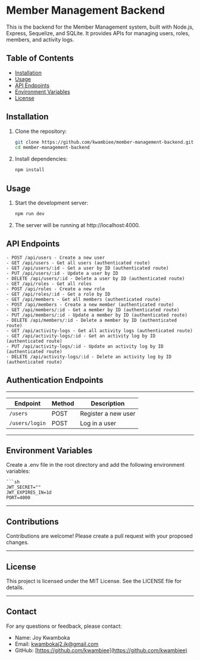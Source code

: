 # Member Management Backend

This is the backend for the Member Management system, built with Node.js, Express, Sequelize, and SQLite. It provides APIs for managing users, roles, members, and activity logs.

## Table of Contents

- [Installation](#installation)
- [Usage](#usage)
- [API Endpoints](#api-endpoints)
- [Environment Variables](#environment-variables)
- [License](#license)

## Installation

1. Clone the repository:

   ```sh
   git clone https://github.com/kwambiee/member-management-backend.git
   cd member-management-backend

2. Install dependencies:

    ```sh
    npm install


## Usage

1. Start the development server:

    ```sh
    npm run dev

2. The server will be running at http://localhost:4000.

## API Endpoints

    - POST /api/users - Create a new user
    - GET /api/users - Get all users (authenticated route)
    - GET /api/users/:id - Get a user by ID (authenticated route)
    - PUT /api/users/:id - Update a user by ID 
    - DELETE /api/users/:id - Delete a user by ID (authenticated route)
    - GET /api/roles - Get all roles 
    - POST /api/roles - Create a new role
    - GET /api/roles/:id - Get a role by ID
    - GET /api/members - Get all members (authenticated route)
    - POST /api/members - Create a new member (authenticated route)
    - GET /api/members/:id - Get a member by ID (authenticated route)
    - PUT /api/members/:id - Update a member by ID (authenticated route)
    - DELETE /api/members/:id - Delete a member by ID (authenticated route)
    - GET /api/activity-logs - Get all activity logs (authenticated route)
    - GET /api/activity-logs/:id - Get an activity log by ID (authenticated route)
    - PUT /api/activity-logs/:id - Update an activity log by ID (authenticated route)
    - DELETE /api/activity-logs/:id - Delete an activity log by ID (authenticated route)

## Authentication Endpoints
---

| Endpoint           | Method | Description                   |
|--------------------|--------|-------------------------------|
| `/users`           | POST   | Register a new user           |
| `/users/login`     | POST   | Log in a user                 |

---

## Environment Variables
Create a .env file in the root directory and add the following environment variables:

    ```sh
    JWT_SECRET=""
    JWT_EXPIRES_IN=1d
    PORT=4000

---

## Contributions

Contributions are welcome! Please create a pull request with your proposed changes.

---

## License

This project is licensed under the MIT License. See the LICENSE file for details.

---

## Contact

For any questions or feedback, please contact:
- Name: Joy Kwamboka
- Email: [kwambokaj2.jk@gmail.com](mailto:kwambokaj2.jk@gmail.com)
- GitHub: [https://github.com/kwambiee](https://github.com/kwambiee)


